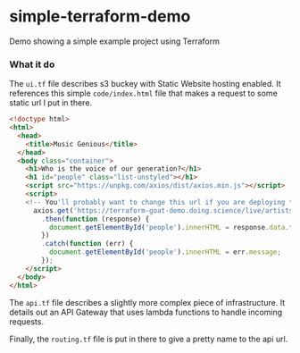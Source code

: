 # simple-terraform-demo
Demo showing a simple example project using Terraform


### What it do

The `ui.tf` file describes s3 buckey with Static Website hosting enabled. It references this simple `code/index.html` file that makes a request to some static url I put in there. 

```html
<!doctype html>
<html>
  <head>
    <title>Music Genious</title>
  </head>
  <body class="container">
    <h1>Who is the voice of our generation?</h1>
    <h1 id="people" class="list-unstyled"></h1>
    <script src="https://unpkg.com/axios/dist/axios.min.js"></script>
    <script>
	<!-- You'll probably want to change this url if you are deploying this yourself: -->
      axios.get('https://terraform-goat-demo.doing.science/live/artists')
        .then(function (response) {
          document.getElementById('people').innerHTML = response.data.the_greatest_of_all_time;
        })
        .catch(function (err) {
          document.getElementById('people').innerHTML = err.message;
        });
    </script>
  </body>
</html>
```

The `api.tf` file describes a slightly more complex piece of infrastructure. It details out an API Gateway that uses lambda functions to handle incoming requests.

Finally, the `routing.tf` file is put in there to give a pretty name to the api url.